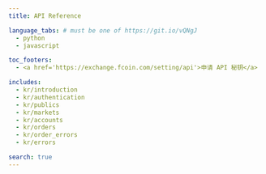 ```yaml
---
title: API Reference

language_tabs: # must be one of https://git.io/vQNgJ
  - python
  - javascript

toc_footers:
  - <a href='https://exchange.fcoin.com/setting/api'>申请 API 秘钥</a>

includes:
  - kr/introduction
  - kr/authentication
  - kr/publics
  - kr/markets
  - kr/accounts
  - kr/orders
  - kr/order_errors
  - kr/errors

search: true
---
```

